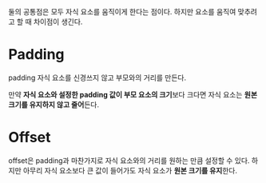 둘의 공통점은 모두 자식 요소를 움직이게 한다는 점이다. 하지만 요소를 움직여 맞추려고 할 때 차이점이 생긴다.

# Padding

padding 자식 요소를 신경쓰지 않고 부모와의 거리를 만든다.

만약 **자식 요소와 설정한 padding 값이 부모 요소의 크기**보다 크다면 자식 요소는 **원본 크기를 유지하지 않고 줄어**든다.

# Offset

offset은 padding과 마찬가지로 자식 요소와의 거리를 원하는 만큼 설정할 수 있다. 하지만 아무리 자식 요소보다 큰 값이 들어가도 자식 요소가 **원본 크기를 유지**한다.
